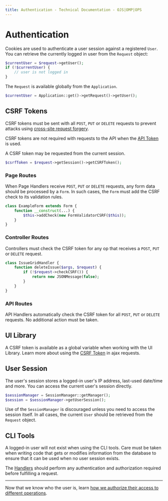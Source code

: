 ```yaml
---
title: Authentication - Technical Documentation - OJS|OMP|OPS
---
```


# Authentication

Cookies are used to authenticate a user session against a registered `User`. You can retrieve the currently logged in user from the `Request` object:

```php
$currentUser = $request->getUser();
if (!$currentUser) {
	// user is not logged in
}
```

The `Request` is available globally from the `Application`.

```php
$currentUser = Application::get()->getRequest()->getUser();
```

## CSRF Tokens

CSRF tokens must be sent with all `POST`, `PUT` or `DELETE` requests to prevent attacks using [cross-site request forgery](https://en.wikipedia.org/wiki/Cross-site_request_forgery).

CSRF tokens are not required with requests to the API when the [API Token](/dev/api/#api-token) is used.

A CSRF token may be requested from the current session.

```php
$csrfToken = $request->getSession()->getCSRFToken();
```

### Page Routes

When Page Handlers receive `POST`, `PUT` or `DELETE` requests, any form data should be processed by a `Form`. In such cases, the `Form` must add the CSRF check to its validation rules.

```php
class ExampleForm extends Form {
	function __construct(...) {
		$this->addCheck(new FormValidatorCSRF($this));
	}
}
```

### Controller Routes

Controllers must check the CSRF token for any op that receives a `POST`, `PUT` or `DELETE` request.

```php
class IssueGridHandler {
	function deleteIssue($args, $request) {
		if (!$request->checkCSRF()) {
			return new JSONMessage(false);
		}
	}
}
```

### API Routes

API Handlers automatically check the CSRF token for all `POST`, `PUT` or `DELETE` requests. No additional action must be taken.

## UI Library

A CSRF token is available as a global variable when working with the UI Library. Learn more about using the [CSRF Token](/dev/ui-library/dev/#/pages/csrf) in ajax requests.

## User Session
The user's session stores a logged-in user's IP address, last-used date/time and more. You can access the current user's session directly.

```php
$sessionManager = SessionManager::getManager();
$session = $sessionManager->getUserSession();
```

Use of the `SessionManager` is discouraged unless you need to access the session itself. In all cases, the current `User` should be retrieved from the `Request` object.

## CLI Tools

A logged-in user will not exist when using the CLI tools. Care must be taken when writing code that gets or modifies information from the database to ensure that it can be used when no user session exists.

The [Handlers](./architecture-handlers) should perform any authentication and authorization required before fulfilling a request.

---

Now that we know who the user is, learn [how we authorize their access to different operations](./architecture-authorization).